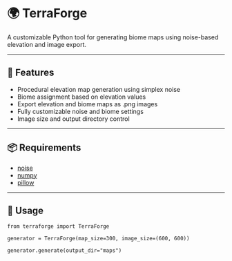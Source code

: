 # 🌍 TerraForge
A customizable Python tool for generating biome maps using noise-based elevation and image export.

***

## 🧰 Features
* Procedural elevation map generation using simplex noise
* Biome assignment based on elevation values
* Export elevation and biome maps as .png images
* Fully customizable noise and biome settings
* Image size and output directory control

***

## 📦 Requirements
* [noise](https://pypi.org/project/noise/)
* [numpy](https://pypi.org/project/numpy/)
* [pillow](https://pypi.org/project/pillow/)

***

## 🚀 Usage
`from terraforge import TerraForge`

`generator = TerraForge(map_size=300, image_size=(600, 600))`

`generator.generate(output_dir="maps")`

